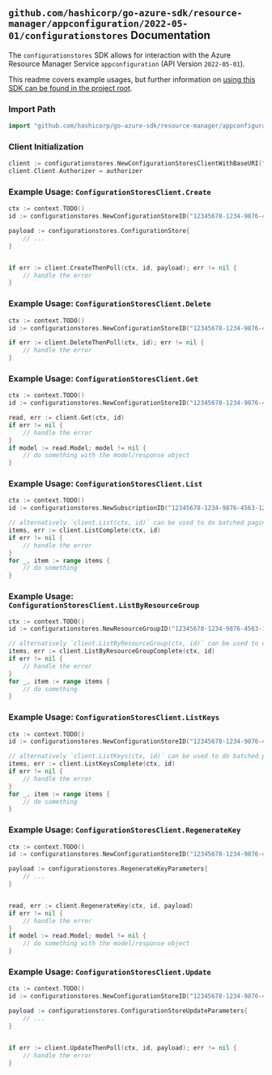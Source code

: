 
## `github.com/hashicorp/go-azure-sdk/resource-manager/appconfiguration/2022-05-01/configurationstores` Documentation

The `configurationstores` SDK allows for interaction with the Azure Resource Manager Service `appconfiguration` (API Version `2022-05-01`).

This readme covers example usages, but further information on [using this SDK can be found in the project root](https://github.com/hashicorp/go-azure-sdk/tree/main/docs).

### Import Path

```go
import "github.com/hashicorp/go-azure-sdk/resource-manager/appconfiguration/2022-05-01/configurationstores"
```


### Client Initialization

```go
client := configurationstores.NewConfigurationStoresClientWithBaseURI("https://management.azure.com")
client.Client.Authorizer = authorizer
```


### Example Usage: `ConfigurationStoresClient.Create`

```go
ctx := context.TODO()
id := configurationstores.NewConfigurationStoreID("12345678-1234-9876-4563-123456789012", "example-resource-group", "configurationStoreValue")

payload := configurationstores.ConfigurationStore{
	// ...
}


if err := client.CreateThenPoll(ctx, id, payload); err != nil {
	// handle the error
}
```


### Example Usage: `ConfigurationStoresClient.Delete`

```go
ctx := context.TODO()
id := configurationstores.NewConfigurationStoreID("12345678-1234-9876-4563-123456789012", "example-resource-group", "configurationStoreValue")

if err := client.DeleteThenPoll(ctx, id); err != nil {
	// handle the error
}
```


### Example Usage: `ConfigurationStoresClient.Get`

```go
ctx := context.TODO()
id := configurationstores.NewConfigurationStoreID("12345678-1234-9876-4563-123456789012", "example-resource-group", "configurationStoreValue")

read, err := client.Get(ctx, id)
if err != nil {
	// handle the error
}
if model := read.Model; model != nil {
	// do something with the model/response object
}
```


### Example Usage: `ConfigurationStoresClient.List`

```go
ctx := context.TODO()
id := configurationstores.NewSubscriptionID("12345678-1234-9876-4563-123456789012")

// alternatively `client.List(ctx, id)` can be used to do batched pagination
items, err := client.ListComplete(ctx, id)
if err != nil {
	// handle the error
}
for _, item := range items {
	// do something
}
```


### Example Usage: `ConfigurationStoresClient.ListByResourceGroup`

```go
ctx := context.TODO()
id := configurationstores.NewResourceGroupID("12345678-1234-9876-4563-123456789012", "example-resource-group")

// alternatively `client.ListByResourceGroup(ctx, id)` can be used to do batched pagination
items, err := client.ListByResourceGroupComplete(ctx, id)
if err != nil {
	// handle the error
}
for _, item := range items {
	// do something
}
```


### Example Usage: `ConfigurationStoresClient.ListKeys`

```go
ctx := context.TODO()
id := configurationstores.NewConfigurationStoreID("12345678-1234-9876-4563-123456789012", "example-resource-group", "configurationStoreValue")

// alternatively `client.ListKeys(ctx, id)` can be used to do batched pagination
items, err := client.ListKeysComplete(ctx, id)
if err != nil {
	// handle the error
}
for _, item := range items {
	// do something
}
```


### Example Usage: `ConfigurationStoresClient.RegenerateKey`

```go
ctx := context.TODO()
id := configurationstores.NewConfigurationStoreID("12345678-1234-9876-4563-123456789012", "example-resource-group", "configurationStoreValue")

payload := configurationstores.RegenerateKeyParameters{
	// ...
}


read, err := client.RegenerateKey(ctx, id, payload)
if err != nil {
	// handle the error
}
if model := read.Model; model != nil {
	// do something with the model/response object
}
```


### Example Usage: `ConfigurationStoresClient.Update`

```go
ctx := context.TODO()
id := configurationstores.NewConfigurationStoreID("12345678-1234-9876-4563-123456789012", "example-resource-group", "configurationStoreValue")

payload := configurationstores.ConfigurationStoreUpdateParameters{
	// ...
}


if err := client.UpdateThenPoll(ctx, id, payload); err != nil {
	// handle the error
}
```
